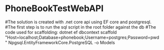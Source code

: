 # PhoneBookTestWebAPI
#The solution is created with .net core api using EF core and postgresql.
#The first step is to run the sql script in the root folder against the db
#The code used for scaffolding: dotnet ef dbcontext scaffold "Host=localhost;Database=phonebook;Username=postgres;Password=pwd" Npgsql.EntityFrameworkCore.PostgreSQL -o Models
